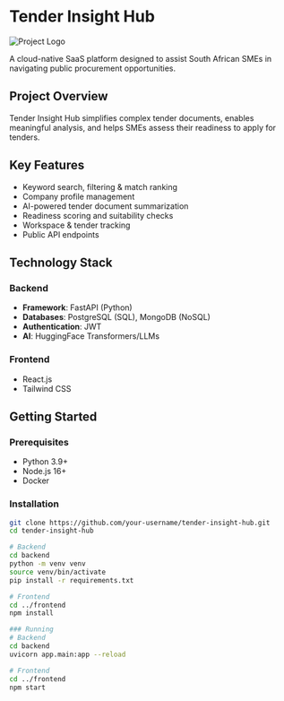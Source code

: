# Tender Insight Hub

![Project Logo](https://via.placeholder.com/150)

A cloud-native SaaS platform designed to assist South African SMEs in navigating public procurement opportunities.

## Project Overview

Tender Insight Hub simplifies complex tender documents, enables meaningful analysis, and helps SMEs assess their readiness to apply for tenders.

## Key Features

- Keyword search, filtering & match ranking
- Company profile management  
- AI-powered tender document summarization
- Readiness scoring and suitability checks
- Workspace & tender tracking
- Public API endpoints

## Technology Stack

### Backend
- **Framework**: FastAPI (Python)
- **Databases**: PostgreSQL (SQL), MongoDB (NoSQL)
- **Authentication**: JWT
- **AI**: HuggingFace Transformers/LLMs

### Frontend
- React.js
- Tailwind CSS

## Getting Started

### Prerequisites
- Python 3.9+
- Node.js 16+
- Docker

### Installation

```bash
git clone https://github.com/your-username/tender-insight-hub.git
cd tender-insight-hub

# Backend
cd backend
python -m venv venv
source venv/bin/activate
pip install -r requirements.txt

# Frontend 
cd ../frontend
npm install

### Running
# Backend
cd backend
uvicorn app.main:app --reload

# Frontend
cd ../frontend
npm start
